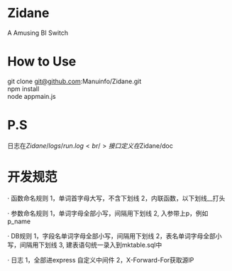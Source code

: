 Zidane
======

A Amusing BI Switch


How to Use
======

git clone git@github.com:Manuinfo/Zidane.git<br />
npm install<br />
node appmain.js<br />


P.S
======
日志在$Zidane/logs/run.log<br />
接口定义在$Zidane/doc


开发规范
======
· 函数命名规则
    1，单词首字母大写，不含下划线
    2，内联函数，以下划线__打头

· 参数命名规则
    1，单词字母全部小写，间隔用下划线
    2, 入参带上p，例如p_name

· DB规则
    1，字段名单词字母全部小写，间隔用下划线
    2，表名单词字母全部小写，间隔用下划线
    3, 建表语句统一录入到mktable.sql中

· 日志
    1，全部进express 自定义中间件
    2，X-Forward-For获取源IP